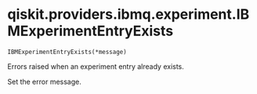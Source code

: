 # qiskit.providers.ibmq.experiment.IBMExperimentEntryExists



`IBMExperimentEntryExists(*message)`

Errors raised when an experiment entry already exists.

Set the error message.

